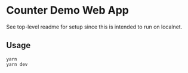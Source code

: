 # Counter Demo Web App

See top-level readme for setup since this is intended to run on localnet.

## Usage

```
yarn
yarn dev
```

